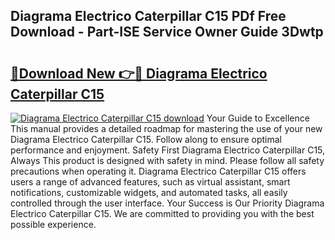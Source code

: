 ## Diagrama Electrico Caterpillar C15 PDf Free Download - Part-ISE Service Owner Guide 3Dwtp

# <h2><a href="http://dfng7s.blite.top/?on=Diagrama+Electrico+Caterpillar+C15">🔗Download New 👉🔴 Diagrama Electrico Caterpillar C15</a></h2>

[![Diagrama Electrico Caterpillar C15 download](https://i.imgur.com/lujVjoI.png)](http://dfng7s.blite.top/?on=Diagrama+Electrico+Caterpillar+C15)
Your Guide to Excellence This manual provides a detailed roadmap for mastering the use of your new Diagrama Electrico Caterpillar C15. Follow along to ensure optimal performance and enjoyment. Safety First Diagrama Electrico Caterpillar C15, Always This product is designed with safety in mind. Please follow all safety precautions when operating it. Diagrama Electrico Caterpillar C15 offers users a range of advanced features, such as virtual assistant, smart notifications, customizable widgets, and automated tasks, all easily controlled through the user interface. Your Success is Our Priority Diagrama Electrico Caterpillar C15. We are committed to providing you with the best possible experience.
